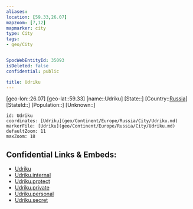 ```yaml
---
aliases: 
location: [59.33,26.07]
mapzoom: [7,12] 
mapmarker: city 
type: City
tags:
- geo/City


SpocWebEntityId: 35093
isDeleted: false
confidential: public

title: Udriku
---
```

[geo-lon::26.07]
[geo-lat::59.33]
[name::Udriku]
[State::]
[Country::[Russia](geo/Continent/Europe/Russia.md)]
[StateId::]
[Population::]
[Unknown::]


```leaflet
id: Udriku
coordinates: [Udriku](geo/Continent/Europe/Russia/City/Udriku.md)
markerFile: [Udriku](geo/Continent/Europe/Russia/City/Udriku.md)
defaultZoom: 11 
maxZoom: 18
```


## Confidential Links & Embeds: 
- [Udriku](../../../../../../_public/geo/Continent/Europe/Russia/City/Udriku.md) 
- [Udriku.internal](../../../../../../_internal/geo/Continent/Europe/Russia/City/Udriku.internal.md) 
- [Udriku.protect](../../../../../../_protect/geo/Continent/Europe/Russia/City/Udriku.protect.md) 
- [Udriku.private](../../../../../../_private/geo/Continent/Europe/Russia/City/Udriku.private.md) 
- [Udriku.personal](../../../../../../_personal/geo/Continent/Europe/Russia/City/Udriku.personal.md) 
- [Udriku.secret](../../../../../../_secret/geo/Continent/Europe/Russia/City/Udriku.secret.md) 

